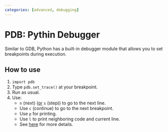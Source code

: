 ```yaml
---
categories: [advanced, debugging]
---
```


# PDB: Pythin Debugger 

Similar to GDB, Python has a built-in debugger module that allows you to set breakpoints during execution. 

## How to use 

1. `import pdb`
2. Type `pdb.set_trace()` at your breakpoint. 
3. Run as usual. 
4. Use:
	- `n` (next) ([or](https://docs.python.org/3/library/pdb.html) `s` (step)) to go to the next line. 
	- Use `c` (continue) to go to the next breakpoint. 
	- Use `p` for printing. 
	- Use `l` to print neighboring code and current line. 
	- See [here](https://docs.python.org/3/library/pdb.html) for more details. 

